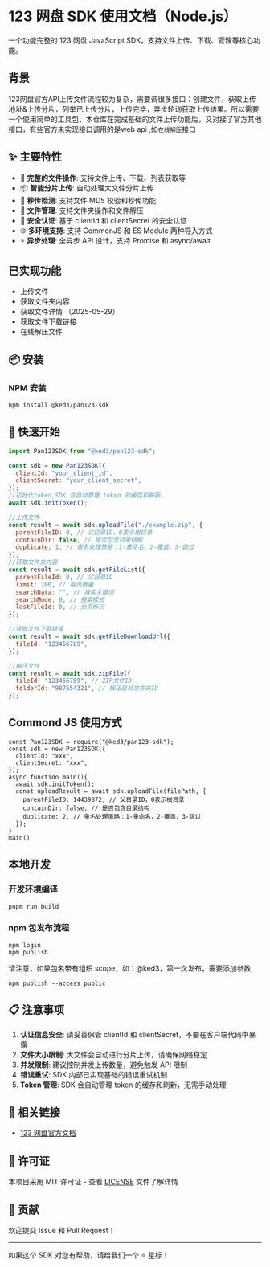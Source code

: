# 123 网盘 SDK 使用文档（Node.js）

一个功能完整的 123 网盘 JavaScript SDK，支持文件上传、下载、管理等核心功能。

## 背景

123网盘官方API上传文件流程较为复杂，需要调很多接口：创建文件，获取上传地址&上传分片，列举已上传分片，上传完毕，异步轮询获取上传结果。所以需要一个使用简单的工具包，本仓库在完成基础的文件上传功能后，又对接了官方其他接口，有些官方未实现接口调用的是web api ,如`在线解压`接口

## ✨ 主要特性

- 🚀 **完整的文件操作**: 支持文件上传、下载、列表获取等
- 📦 **智能分片上传**: 自动处理大文件分片上传
- 🔄 **秒传检测**: 支持文件 MD5 校验和秒传功能
- 📁 **文件管理**: 支持文件夹操作和文件解压
- 🔐 **安全认证**: 基于 clientId 和 clientSecret 的安全认证
- 🌐 **多环境支持**: 支持 CommonJS 和 ES Module 两种导入方式
- ⚡ **异步处理**: 全异步 API 设计，支持 Promise 和 async/await

## 已实现功能

- 上传文件
- 获取文件夹内容
- 获取文件详情 （2025-05-29）
- 获取文件下载链接
- 在线解压文件

## 📦 安装

### NPM 安装

```bash
npm install @ked3/pan123-sdk
```

## 🚀 快速开始

```javascript
import Pan123SDK from "@ked3/pan123-sdk";

const sdk = new Pan123SDK({
  clientId: "your_client_id",
  clientSecret: "your_client_secret",
});
//初始化token,SDK 会自动管理 token 的缓存和刷新。
await sdk.initToken();

//上传文件
const result = await sdk.uploadFile("./example.zip", {
  parentFileID: 0, // 父目录ID，0表示根目录
  containDir: false, // 是否包含目录结构
  duplicate: 1, // 重名处理策略：1-重命名，2-覆盖，3-跳过
});
//获取文件夹内容
const result = await sdk.getFileList({
  parentFileId: 0, // 父目录ID
  limit: 100, // 每页数量
  searchData: "", // 搜索关键词
  searchMode: 0, // 搜索模式
  lastFileId: 0, // 分页标识
});

//获取文件下载链接
const result = await sdk.getFileDownloadUrl({
  fileId: "123456789",
});

//解压文件
const result = await sdk.zipFile({
  fileId: "123456789", // ZIP文件ID
  folderId: "987654321", // 解压目标文件夹ID
});
```
## Commond JS 使用方式
```
const Pan123SDK = require("@ked3/pan123-sdk");
const sdk = new Pan123SDK({
  clientId: "xxx",
  clientSecret: "xxx",
});
async function main(){
  await sdk.initToken();
  const uploadResult = await sdk.uploadFile(filePath, {
    parentFileID: 14439872, // 父目录ID，0表示根目录
    containDir: false, // 是否包含目录结构
    duplicate: 2, // 重名处理策略：1-重命名，2-覆盖，3-跳过
  });
}
main()
```

## 本地开发

### 开发环境编译

```
pnpm run build
```

### npm 包发布流程

```
npm login
npm publish
```

请注意，如果包名带有组织 scope，如：@ked3，第一次发布，需要添加参数

```
npm publish --access public
```

## 📋 注意事项

1. **认证信息安全**: 请妥善保管 clientId 和 clientSecret，不要在客户端代码中暴露
2. **文件大小限制**: 大文件会自动进行分片上传，请确保网络稳定
3. **并发限制**: 建议控制并发上传数量，避免触发 API 限制
4. **错误重试**: SDK 内部已实现基础的错误重试机制
5. **Token 管理**: SDK 会自动管理 token 的缓存和刷新，无需手动处理

## 🔗 相关链接

- [123 网盘官方文档](https://www.123pan.com/developer)

## 📄 许可证

本项目采用 MIT 许可证 - 查看 [LICENSE](LICENSE) 文件了解详情

## 🤝 贡献

欢迎提交 Issue 和 Pull Request！

---

如果这个 SDK 对您有帮助，请给我们一个 ⭐ 星标！
